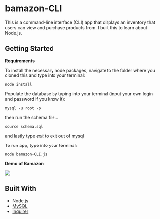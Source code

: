 # bamazon-CLI
This is a command-line interface (CLI) app that displays an inventory that users can view and purchase products from. I built this to learn about Node.js.

## Getting Started

__Requirements__

To install the necessary node packages, navigate to the folder where you cloned this and type into your terminal: 
```
node install
```

Populate the database by typing into your terminal (input your own login and password if you know it):
```
mysql -u root -p
```
then run the schema file...
```
source schema.sql
```
and lastly type _exit_ to exit out of mysql


To run app, type into your terminal:
```
node bamazon-CLI.js
```

__Demo of Bamazon__

![](https://github.com/Trantastic/bamazon-CLI/blob/master/images/bamazon1.gif)

## Built With

* Node.js
* [MySQL](https://www.npmjs.com/package/mysql)
* [Inquirer](https://www.npmjs.com/package/inquirer)
